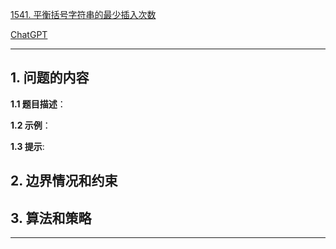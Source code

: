[1541. 平衡括号字符串的最少插入次数](https://leetcode.cn/problems/minimum-insertions-to-balance-a-parentheses-string)

[ChatGPT](chat.openai.com)

---

## 1. 问题的内容
**1.1 题目描述**：

**1.2 示例**：

**1.3 提示**:

## 2. 边界情况和约束


## 3. 算法和策略

---

